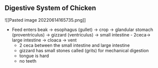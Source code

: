 ## Digestive System of Chicken
![[Pasted image 20220614165735.png]]
- Feed enters beak -> esophagus (gullet) -> crop -> glandular stomach (proventriculus) -> gizzard (ventriculus) -> small intestine - 2ceca-> large intestine -> cloaca -> vent
	- 2 ceca between the small intestine and large intestine
	- gizzard has small stones called (grits) for mechanical digestion
	- tongue is hard 
	- no teeth

